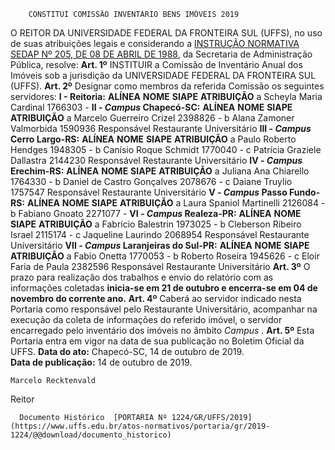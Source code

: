         CONSTITUI COMISSÃO INVENTÁRIO BENS IMÓVEIS 2019  

 O REITOR DA UNIVERSIDADE FEDERAL DA FRONTEIRA SUL (UFFS), no uso de suas atribuições legais e considerando a [INSTRUÇÃO NORMATIVA SEDAP Nº 205, DE 08 DE ABRIL DE 1988](https://www.cetem.gov.br/sustentavel/pdf/Leis_avulsas/1988_09_de_abril_INT_205-SEDAP.pdf), da Secretaria de Administração Pública, resolve:   **Art. 1º**  INSTITUIR a Comissão de Inventário Anual dos Imóveis sob a jurisdição da UNIVERSIDADE FEDERAL DA FRONTEIRA SUL (UFFS).   **Art. 2º**  Designar como membros da referida Comissão os seguintes servidores: **I - Reitoria:**      **ALÍNEA**   **NOME**   **SIAPE**   **ATRIBUIÇÃO**     a   Scheyla Maria Cardinal   1766303   -     **II - *Campus*  Chapecó-SC:**      **ALÍNEA**   **NOME**   **SIAPE**   **ATRIBUIÇÃO**     a   Marcelo Guerreiro Crizel   2398826   -     b   Alana Zamoner Valmorbida   1590936   Responsável Restaurante Universitário     **III - *Campus*  Cerro Largo-RS:**      **ALÍNEA**   **NOME**   **SIAPE**   **ATRIBUIÇÃO**     a   Paulo Roberto Hendges   1948305   -     b   Canísio Roque Schmidt   1770040   -     c   Patrícia Graziele Dallastra   2144230   Responsável Restaurante Universitário     **IV - *Campus*  Erechim-RS:**      **ALÍNEA**   **NOME**   **SIAPE**   **ATRIBUIÇÃO**     a   Juliana Ana Chiarello   1764330   -     b   Daniel de Castro Gonçalves   2078676   -     c   Daiane Truylio   1757547   Responsável Restaurante Universitário     **V - *Campus*  Passo Fundo-RS:**      **ALÍNEA**   **NOME**   **SIAPE**   **ATRIBUIÇÃO**     a   Laura Spaniol Martinelli   2126084   -     b   Fabiano Gnoato   2271077   -     **VI - *Campus*  Realeza-PR:**      **ALÍNEA**   **NOME**   **SIAPE**   **ATRIBUIÇÃO**     a   Fabrício Balestrin   1973025   -     b   Cleberson Ribeiro Israel   2115174   -     c   Jaqueline Laurindo   2068954   Responsável Restaurante Universitário     **VII - *Campus*  Laranjeiras do Sul-PR:**      **ALÍNEA**   **NOME**   **SIAPE**   **ATRIBUIÇÃO**     a   Fabio Onetta   1770053   -     b   Roberto Roseira   1945626   -     c   Eloir Faria de Paula   2382596   Responsável Restaurante Universitário       **Art. 3º**  O prazo para realização dos trabalhos e envio do relatório com as informações coletadas **inicia-se em 21 de outubro e encerra-se em 04 de novembro do corrente ano.**   **Art. 4º**  Caberá ao servidor indicado nesta Portaria como responsável pelo Restaurante Universitário, acompanhar na execução da coleta de informações do referido imóvel, o servidor encarregado pelo inventário dos imóveis no âmbito *Campus* .   **Art. 5º**  Esta Portaria entra em vigor na data de sua publicação no Boletim Oficial da UFFS.        **Data do ato:** Chapecó-SC, 14 de outubro de 2019.   
 **Data de publicação:**  14 de outubro de 2019. 

    Marcelo Recktenvald   
 Reitor 

      Documento Histórico  [PORTARIA Nº 1224/GR/UFFS/2019](https://www.uffs.edu.br/atos-normativos/portaria/gr/2019-1224/@@download/documento_historico)     
      